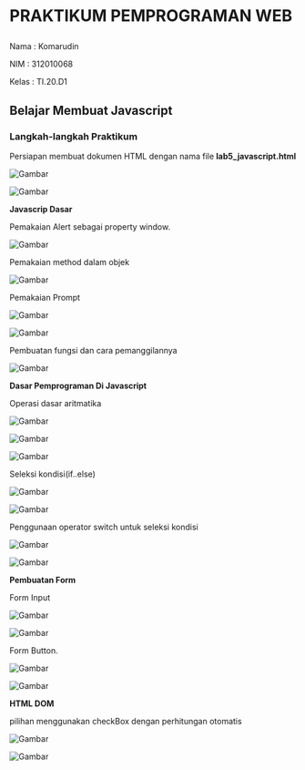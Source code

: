 # PRAKTIKUM PEMPROGRAMAN WEB<p>
Nama : Komarudin<p>
NIM : 312010068<p>
Kelas : TI.20.D1<p>

## Belajar Membuat Javascript<p>

### Langkah-langkah Praktikum<p>
Persiapan membuat dokumen HTML dengan nama file <b>lab5_javascript.html</b><p>
    ![Gambar](Css1.png)<p>
    ![Gambar](Ss1.png)<p>
<b>Javascrip Dasar</b><p>
Pemakaian Alert sebagai property window.<p>
    ![Gambar](Css2.png)<p>
Pemakaian method dalam objek<p>
    ![Gambar](Css3.png)<p>
Pemakaian Prompt<p>
    ![Gambar](Css4.png)<p>
    ![Gambar](Ss2.png)<p>
Pembuatan fungsi dan cara pemanggilannya<p>
    ![Gambar](Css5.png)<p>
<b>Dasar Pemprograman Di Javascript</b><p>
Operasi dasar aritmatika<p>
    ![Gambar](Css6.png)<p>
    ![Gambar](Ss3.0.png)<p>
    ![Gambar](Ss3.1.png)<p>
Seleksi kondisi(if..else)<p>
    ![Gambar](Css7.png)<p>
    ![Gambar](Ss4.png)<p>
Penggunaan operator switch untuk seleksi kondisi<p>
    ![Gambar](Css8.png)<p>
    ![Gambar](Ss5.png)<p>
<b>Pembuatan Form</b><p>
Form Input<p>
    ![Gambar](Css9.png)<p>
    ![Gambar](Ss6.png)<p>
Form Button.<p>
    ![Gambar](Css10.png)<p>
    ![Gambar](Ss7.png)<p>
<b>HTML DOM</b><p>
pilihan menggunakan checkBox dengan perhitungan otomatis<p>
    ![Gambar](Css11.png)<p>
    ![Gambar](Ss8.png)<p>
